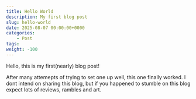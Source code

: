 ```yaml
---
title: Hello World
description: My first blog post
slug: hello-world
date: 2025-08-07 00:00:00+0000
categories:
    - Post
tags:
weight: -100
---
```


Hello, this is my first(nearly) blog post!

After many attemepts of trying to set one up well, this one finally worked. I dont intend on sharing this blog, but if you happened to stumble on this blog expect lots of reviews, rambles and art.
